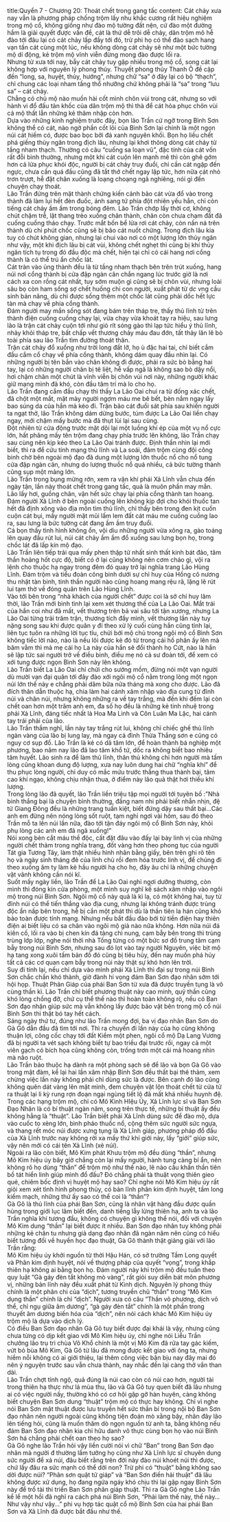 title:Quyển 7 - Chương 20: Thoát chết trong gang tấc
content:
Cát chảy xưa nay vẫn là phương pháp chống trộm lấy nhu khắc cương rất hiệu nghiệm trong mộ cổ, không giống như đào mộ tường đất nện, cứ đào một đường hầm là giải quyết được vấn đề, cát là thứ dễ trôi dễ chảy, dân trộm mô hễ đào tới đâu lại có cát chảy lấp đầy tới đó, trừ phi họ có thể đào sạch hang vạn tấn cát cùng một lúc, nếu không dòng cát chảy sẽ như một bức tường mộ di động, kẻ trộm mộ vĩnh viễn đừng mong đào được lối ra.<br>Nhưng từ xưa tới nay, bẫy cát chảy tuy gặp nhiều trong mộ cổ, song cát lại không hợp với nguyên lý phong thủy. Thuyết phong thủy Thanh Ô đề cập đến “long, sa, huyệt, thủy, hướng”, nhưng chữ “sa” ở đây lại có bộ “thạch”, chỉ chung các loại nham tầng thổ nhưỡng chứ không phải là “sa” trong “lưu sa” – cát chảy.<br>Chẳng có chủ mộ nào muốn hài cốt mình chôn vùi trong cát, nhưng so với hành vi đổ đấu tàn khốc của dân trộm mộ thì thà để cát hỏa phục chôn vùi cả mộ thất lẫn những kẻ thâm nhập còn hơn.<br>Dựa vào những kinh nghiệm trước đây, bọn lão Trần cứ ngỡ trong Bình Sơn không thể có cát, nào ngờ phần cốt lõi của Bình Sơn lại chính là một ngọn núi cát hiếm có, được bao bọc bởi đá xanh nguyên khối. Bọn họ liều chết phá giếng thủy ngân trong địch lâu, nhưng lại khơi thông dòng cát chảy từ tầng nham thạch. Thường có câu “cuống sa loạn vũ”, đặc tính của cát vốn rất đỗi bình thường, nhưng một khi cát cuộn lên mạnh mẽ thì còn ghê gớm hơn cả lửa phục khói độc, người bị cát chảy truy đuổi, chỉ cần cát ngập đến ngực, chưa cần quá đầu cũng đã tắt thở chết ngay lập tức, hơn nữa cát nhỏ trơn trượt, hễ đặt chân xuống là loạng choạng ngã nghiêng, nói gì đến chuyện chạy thoát.<br>Lão Trần đứng trên mặt thành chứng kiến cảnh bão cát vừa đổ vào trong thành đã làm lụi hết đèn đuốc, ánh sang tứ phía đột nhiên yếu hẳn, chỉ còn tiếng cát chảy ầm ầm trong bóng đêm. Lão Trần chớp lấy thời cơ, không chút chậm trễ, lật thang trèo xuống chân thành, chân còn chưa chạm đất đã cuống cuồng tháo chạy. Trước mắt bốn bể lửa rơi cát chảy, còn nấn ná trên thành dù chỉ phút chốc cũng sẽ bị bão cát nuốt chửng. Trong địch lâu kia tuy có chút không gian, nhưng lại chui vào nơi có một lượng lớn thủy ngân như vậy, một khi địch lâu bị cát vùi, không chết nghẹt thì cũng bị khí thủy ngân tích tụ trong đó đầu độc mà chết, hiện tại chỉ có cái hang nơi cổng thành là có thể trú ẩn chốc lát.<br>Cát tràn vào ủng thành đều là từ tầng nham thạch bên trên trút xuống, hang núi nơi cổng thành bị cửa đập ngàn cân chắn ngang lúc trước giờ là nơi cách xa con rồng cát nhất, tuy sớm muộn gì cũng sẽ bị chôn vùi, nhưng loài sâu bọ còn ham sống sợ chết huống chi con người, xuất phát từ d*c v*ng cầu sinh bản năng, dù chỉ được sống thêm một chốc lát cũng phải dốc hết lực tàn mà chạy về phía cổng thành.<br>Đám người may mắn sống sót đang bám trên tháp tre, thấy thủ lĩnh từ trên thành điện cuống cuồng chạy lại, vừa chạy vừa khoát tay ra hiệu, sau lưng lão là trận cát chảy cuộn tới như gió rít sóng gào thì lạp tức hiểu ý thủ lĩnh, nhảy khỏi tháp tre, bất chấp vết thương chảy máu đau đớn, tất thảy lăn lê bò toài phía sau lão Trần tìm đường thoát thân.<br>Trận cát chảy đổ xuống như trời long đất lỡ, họ ù đặc hai tai, chỉ biết cắm đầu cắm cổ chạy về phía cổng thành, không dám quay đầu nhìn lại. Có những người bị tên bắn vào chân không đi được, phải ra sức bò bằng hai tay, lại có những người chân bị tê liệt, hễ vấp ngã là không sao bò dậy nổi, hơi chậm chân một chút là vĩnh viễn bị chôn vùi nơi này, những người khác giữ mạng mình đã khó, còn đầu tâm trí mà lo cho họ.<br>Lão Trần đang cắm đầu chạy thì thấy La Lão Oai chui ra từ đống xác chết, đã chột một mắt, mặt mày người ngợm máu me bê bết, bèn nắm ngay lấy bao súng da của hắn mà kéo đi. Trận bão cát đuổi sát phía sau khiến người ta ngạt thở, lão Trần không dám dừng bước, túm được La Lão Oai liền chạy ngay, mới chậm mấy bước mà đã thụt lùi lại sau cùng.<br>Đột nhiên từ cửa động trước mặt dội lại một luồng khí ép của một vụ nổ cực lớn, hất phăng mấy tên trộm đang chạy phía trước lên không, lão Trần chạy sau cùng nên kịp kéo theo La Lão Oai tránh được. Định thần nhìn lại mới biết, thì ra để cứu tính mạng thủ lĩnh và La soái, đám trộm cùng đội công binh chờ bên ngoài mộ đạo đã dung một lượng lớn thuốc nổ cho nổ tung cửa đập ngàn cân, nhưng do lượng thuốc nổ quá nhiều, cả bức tường thành cũng sụp một mảng lớn.<br>Lão Trần trong bụng mừng rớn, xem ra vận khí phái Xả Lĩnh vẫn chưa đến ngày tận, lần này thoát chết trong gang tấc, quả là muôn phần may mắn. Lão lấy hơi, guồng chân, vận hết sức chạy lại phía cổng thành tan hoang. Đám người Xã Lĩnh ở bên ngoài cuống lên không kịp đợi cho khói thuốc tan hết đã định xông vào địa môn tìm thủ lĩnh, chỉ thấy bên trong đen kịt cuồn cuộn cát bụi, mấy người mặt mũi lấm lem đất cát máu me cuống cuồng lao ra, sau lưng là bức tường cát đang ầm ầm truy đuổi.<br>Cả bọn thấy tình hình không ổn, vội dìu những người vừa xông ra, gào toáng lên quay đầu rút lui, núi cát chảy ầm ầm đổ xuống sau lưng bọn họ, trong chốc lát đã lấp kín mộ đạo.<br>Lão Trần liên tiếp trải qua mấy phen thập tử nhất sinh thất kinh bát đảo, tâm thần hoảng hốt cực độ, biết có ở lại cũng không nên cơm cháo gì, vội ra lệnh cho thuộc hạ ngay trong đêm đó quay trở lại nghĩa trang Lão Hùng Lĩnh. Đám trộm và tiểu đoàn công binh dưới sự chỉ huy của Hồng cô nương thu nhặt tàn binh, tinh thần người nào cũng hoang mang rệu rã, lặng lẽ rút lui tạm thờ về đóng quân trên Lão Hùng Lĩnh.<br>Vào tới bên trong “nhà khách của người chết” được coi là sở chỉ huy lâm thời, lão Trần mới bình tình lại xem xét thương thế của La Lão Oai. Mắt trái của hắn coi như đã mất, vết thương trên bả vai sâu tới tận xương, nhưng La Lão Oai từng trải trăm trận, thương tích đầy mình, vết thương lần này tuy nặng song sau khi được quân y đi theo xử lý cuối cùng hắn cũng tỉnh lại, liên tục tuôn ra những lời tục tĩu, chửi bới mộ chủ trong ngôi mộ cổ Bình Sơn không tiếc lời nào, nào là nếu lôi được kẻ đó từ trong cái hố phân ấy lên mà băm vằm thì mả mẹ cái họ La này của hắn sẽ đổi thành họ Cứt, nào là hắn sẽ lập tức sai người trở về điều binh, điều mẹ nó cả sư đoàn tới, để xem có xới tung được ngọn Bình Sơn này lên không.<br>Lão Trần biết La Lão Oai chỉ chửi cho sướng mồm, đừng nói một vạn người dù mười vạn đại quân tới đây đào xới ngôi mộ cổ nằm trong lòng một ngọn núi lớn thế này e chẳng phải dăm bữa nửa tháng mà xong cho được. Lão đã đích thân dẫn thuộc hạ, chia làm hai cánh xâm nhập vào địa cung từ đỉnh núi và chân núi, nhưng không những ra về tay trắng, mà đến khi đếm lại còn chết oan hơn một trăm anh em, đa số họ đều là những kẻ tinh nhuệ trong phái Xả Lĩnh, đáng tiếc nhất là Hoa Ma Linh và Côn Luân Ma Lặc, hai cánh tay trái phải của lão.<br>Lão Trần thầm nghĩ, lần này tay trắng rút lui, không chỉ chiếc ghế thủ lĩnh ngàn vàng của lão bị lung lay, mà ngay cả đỉnh Thừa Thắng sơn e cũng có nguy cơ sụp đổ. Lão Trần là kẻ có dã tâm lớn, để hoàn thành bá nghiệp một phương, bao năm nay lão đã lao tâm khổ tứ, dốc ra không biết bao nhiêu tâm huyết. Lão sinh ra để làm thủ lĩnh, thân thủ không chỉ hơn người mà tấm lòng cũng khoan dung độ lượng, xưa nay luôn dung hai chữ “nghĩa khí” để thu phục lòng người, chỉ duy có mắc mứu trước thắng thua thành bại, tâm cao khí ngạo, không chịu nhận thua, ở điểm này lão quả thật hơi thiếu khí lượng.<br>Trong lòng lão đã quyết, lão Trần liền triệu tập mọi người tới tuyên bố :”Nhà binh thắng bại là chuyện bình thường, đấng nam nhi phải biết nhẫn nhịn, đệ tử Giang Đông đều là những trang tuấn kiệt, biết đứng dậy sau thất bại…Các anh em đừng nên nóng lòng sốt ruột, tạm nghỉ ngơi vài hôm, sau đó theo Trần mỗ ta lên núi lần nữa, đào tới tận đáy ngôi mộ cổ Bình Sơn này, khỏi phụ lòng các anh em đã ngã xuống!”<br>Nói xong bèn cắt máu thề độc, cất đặt đâu vào đấy lại bày linh vị của những người chết thảm trong nghĩa trang, đốt vàng hơn theo phong tục của người Tát gia Tương Tây, làm thật nhiều hình nhân bằng giấy, bên trên ghi rõ tên họ và ngày sinh tháng đẻ của linh chủ rồi đem hóa trước linh vị, để chúng đi theo xuống âm ty làm kẻ hầu người hạ cho họ, đây âu chỉ là những chuyện vặt vãnh không cần nói kĩ.<br>Suốt mấy ngày liền, lão Trần để La Lão Oai nghỉ ngơi dưỡng thương, còn mình thì đóng kín cửa phòng, một mình suy nghĩ kế sách xâm nhập vào ngôi mộ trong núi Bình Sơn. Ngôi mộ cổ này quả là kì lạ, có một không hai, tuy từ đỉnh núi có thể tiến thẳng vào địa cung, nhưng lại không tránh được trùng độc ẩn nấp bên trong, hễ bị cắn một phát thì dù là thần tiên la hán cũng khó bảo toàn được tính mạng. Nhưng nếu bắt đầu đào bới từ tiền điện hay thiên điện ai biết liệu có sa chân vào ngôi mộ giả nào nữa không. Hơn nữa núi đá kiên cố, lối ra vào bị chen kín đá tảng chì nung, cạm bẫy bên trong thì trùng trùng lớp lớp, nghe nói thời nhà Tống từng có một bức sơ đồ trung tâm cạm bẫy trong núi Bình Sơn, nhưng sau đó lọt vào tay người Nguyên, việc bịt mộ hạ tang xong xuôi tấm bản đồ đó cũng bị tiêu hủy, đến nay muốn phá hủy tất cả các cơ quan cạm bẫy trong núi này thật sự khó hơn lên trời.<br>Suy đi tính lại, nếu chỉ dựa vào mình phái Xả Lĩnh thì đại sự trong núi Bình Sơn chắc chắn khó thành, giờ đành hi vọng đám Ban Sơn đạo nhân sớm tới hội họp. Thuật Phân Giáp của phái Ban Sơn từ xưa đã được truyền tụng là vô cùng thần kì. Lão Trần chỉ biết phương thuật này cao minh, quỷ thần cũng khó lòng chống đỡ, chứ cụ thể thế nào thì hoàn toàn không rõ, nếu có Ban Sơn đạo nhận giúp sức mà vẫn không lấy được bảo vật bên trong mộ cổ núi Bình Sơn thì thật bó tay hết cách.<br>Sáng ngày thứ tư, đúng như lão Trần mong đợi, ba vị đạo nhân Ban Sơn do Gà Gô dẫn đầu đã tìm tới nơi. Thì ra chuyến đi lần này của họ cũng không thuận lợi, công cốc chạy tới đất Kiềm một phen, ngôi cổ mộ Dạ Lang Vương đã bị người ta vét sạch không biết tự bao triều đại trước rồi, ngay cả một viên gạch có bích họa cũng không còn, trống trơn một cái mả hoang nhìn mà não ruột.<br>Lão Trần bảo thuộc hạ dành ra một phòng sạch sẽ để lão và bọn Gà Gô vào trong mật đàm, kể lại hai lần xâm nhập Bình Sơn đều thất bại thê thảm, xem chừng việc lần này không phải chỉ dùng sức là được. Bên cạnh đó lão cũng không quên dát vàng lên mặt mình, đem chuyện vật lộn thoát chết từ cửa tử ra thuật lại li kỳ rung rợn đoạn ngại ngùng tiết lộ đã mất khá nhiều huynh đệ.<br>Trong các hạng trộm mộ, chỉ có Mô Kinh HIệu Úy, Xả Lĩnh lực sĩ và Ban Sơn Đạo Nhân là có bí thuật ngàn năm, song trên thực tế, những bí thuật ấy đều không hẳng là “thuật”. Lão Trần biết phái Xả Lĩnh dùng sức để đào mộ, dựa vào cuốc to xẻng lớn, bình pháo thuốc nổ, cộng thêm sức người sức ngựa, và thang rết móc núi được xưng tụng là Xà Lĩnh giáp, phương pháp đổ đấu của Xả Lĩnh trước nay không rời xa mấy thứ khí giới này, lấy “giới” giúp sức, vậy nên mới có cái tên Xả Lĩnh (xẻ núi).<br>Ngoài ra lão còn biết, Mô Kim phát Khưu trộm mộ đều dùng “thần”, nhưng Mô Kim hiệu úy bây giờ chẳng còn lại mấy người, hành tung càng bí ẩn, nên không rõ họ dùng “thần” để trộm mộ như thế nào, lẽ nào cầu khấn thần tiên bồ tát hiển linh giúp mình đổ đấu? Đó chẳng phải tà thuật vọng thiên gieo quẻ, chiêm bốc định vị huyệt mộ hay sao? Chỉ nghe nói Mô Kim hiệu úy rất giỏi xem xét tình hình phong thủy, có bản lĩnh phân kim định huyệt, tầm long kiếm mạch, những thứ ấy sao có thể coi là “thần”?<br>Gà Gô là thủ lĩnh của phái Ban Sơn, cũng là nhân vật hàng đầu được quần hùng trong giới lục lâm biết đến, danh tiếng lẫy lừng thiên hạ, anh ta và lão Trần nghĩa khí tương đầu, không có chuyện gì không thể nói, đối với chuyện Mô Kim dung “thần” lại biết được ít nhiều. Ban Sơn đạo nhân tuy không phải những kẻ chân tu nhưng giả dạng đạo nhân đã ngàn năm nên cũng có hiểu biết tương đối về huyền học đạo thuật, Gà Gô thành thật giảng giải với lão Trần rằng:<br>Mô Kim hiệu úy khởi nguồn từ thời Hậu Hán, có sở trường Tầm Long quyết và Phân kim định huyệt, nói về thượng pháp của quyết “vọng”, trong khắp thiên hạ không ai bằng bọn họ. Đám người này khi trộm mộ đều tuần theo quy luật “Gà gáy đèn tắt không mò vàng”, rất giỏi suy diễn bát môn phương vị, những bản lĩnh này đều xuất phát từ Kinh dịch. Nguyên lý phong thủy chính là một phân chi của “dịch”, tương truyền chũ “thần” trong “Mô Kim dụng thần” chính là chỉ “dịch”. Người xưa có câu “Thần vô phương, dịch vô thể, chỉ ngụ giữa âm dương”, “gà gáy đèn tắt” chính là một phần trong thuyết âm dương biến hóa của “dịch”, nên nói cách khác Mô Kim hiệu úy trộm mộ là dựa vào dịch lý.<br>Có điều Ban Sơn đạo nhân Gà Gô tuy biết được đại khái là vậy, nhưng cũng chưa từng có dịp kết giao với Mô Kim hiệu úy, chỉ nghe nói Liễu Trần chưởng lão trụ trì chùa Vô Khổ chính là một vị Mô Kim đã rửa tay gác kiếm, vứt bỏ bùa Mô Kim, Gà Gô từ lâu đã mong được kết giao với ông ta, nhưng hiềm nỗi không có ai giới thiệu, lại thêm công việc bận bịu nay đây mai đó nên ý nguyện trước sau vẫn chưa thành, nay nhắc đến lại càng thở vắn than dài. <br>Lão Trần chợt tỉnh ngộ, quả đúng là núi cao còn có núi cao hơn, người tài trong thiên hạ thực như lá mùa thu, lão và Gà Gô tuy quen biết đã lâu nhưng ai có việc người nấy, thường khó có cơ hội gặp gỡ hàn huyên, càng không biết chuyện Ban Sơn dung “thuật” trộm mộ có thực hay không. Chỉ vì nghe nói Ban Sơn mật thuật được lưu truyền hết sức thần bí trong nội bộ Ban Sơn đạo nhân nên người ngoài cũng không tiện đoán mò xằng bậy, nhân đây lão lên tiếng hỏi, cũng là muốn thăm dò ngọn nguồn từ anh ta, bằng không nếu đám Ban Sơn đạo nhân kia chỉ hữu danh vô thực cùng bọn họ vào núi Bình Sơn há chẳng phải chết oan theo họ sao?<br>Gà Gô nghe lão Trần hỏi vậy liền cười nói vì chữ “Ban” trong Ban Sơn đạo nhân mà người đ thường lầm tưởng họ cũng như Xả Lĩnh lực sĩ chuyên dung sức người để xả núi, đâu biết rằng trên đời này đào núi khoét núi thì được, chứ lấy đâu ra sức mạnh có thể dời non? Trừ phi có “thuật” bằng không sao dời được núi? “Phân sơn quật tử giáp” và “Ban Sơn điền hải thuật” đã lâu không được xử dụng, họ đang ngứa ngáy khó chịu thì lại gặp ngay Bình Sơn này để trổ tài thi triển Ban Sơn phân giáp thuật. Thì ra Gà Gô nghe Lão Trần kể lể một hồi đã nghĩ ra cách phá núi Bình Sơn, “Phải làm thế này, thế này…Như vậy như vậy…” phi vụ hợp tác quật cổ mộ Bình Sơn của hai phái Ban Sơn và Xả Lĩnh đã được bắt đầu như thế.